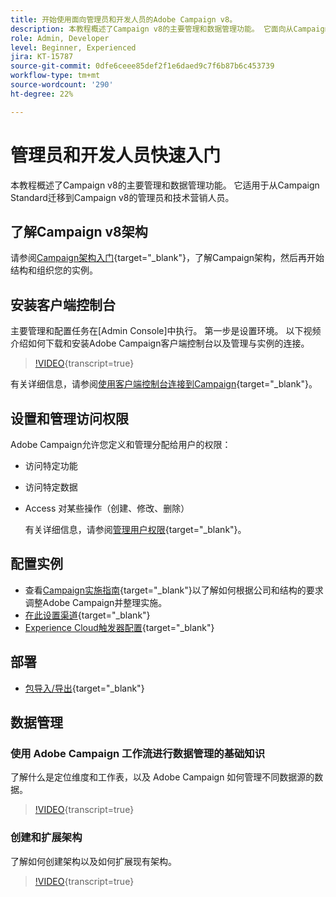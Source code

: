 ```yaml
---
title: 开始使用面向管理员和开发人员的Adobe Campaign v8。
description: 本教程概述了Campaign v8的主要管理和数据管理功能。 它面向从Campaign Standard迁移到Campaign v8的管理员和技术营销人员。
role: Admin, Developer
level: Beginner, Experienced
jira: KT-15787
source-git-commit: 0dfe6ceee85def2f1e6daed9c7f6b87b6c453739
workflow-type: tm+mt
source-wordcount: '290'
ht-degree: 22%

---
```



# 管理员和开发人员快速入门

本教程概述了Campaign v8的主要管理和数据管理功能。 它适用于从Campaign Standard迁移到Campaign v8的管理员和技术营销人员。

## 了解Campaign v8架构

请参阅[Campaign架构入门](https://experienceleague.adobe.com/en/docs/campaign/campaign-v8/config/architecture/architecture){target="_blank"}，了解Campaign架构，然后再开始结构和组织您的实例。


## 安装客户端控制台

主要管理和配置任务在[Admin Console]中执行。 第一步是设置环境。 以下视频介绍如何下载和安装Adobe Campaign客户端控制台以及管理与实例的连接。

>[!VIDEO](https://video.tv.adobe.com/v/335375?quality=12&learn=on){transcript=true}

有关详细信息，请参阅[使用客户端控制台连接到Campaign](https://experienceleague.adobe.com/en/docs/campaign/campaign-v8/new/connect){target="_blank"}。

## 设置和管理访问权限

Adobe Campaign允许您定义和管理分配给用户的权限：

* 访问特定功能
* 访问特定数据
* Access 对某些操作（创建、修改、删除）

  有关详细信息，请参阅[管理用户权限](https://experienceleague.adobe.com/en/docs/campaign/campaign-v8/admin/permissions/manage-permissions){target="_blank"}。

## 配置实例

* 查看[Campaign实施指南](https://experienceleague.adobe.com/en/docs/campaign/campaign-v8/config/implement/implement){target="_blank"}以了解如何根据公司和结构的要求调整Adobe Campaign并整理实施。
* [在此设置渠道](https://experienceleague.adobe.com/en/docs/campaign/campaign-v8/send/push/push-data-collection){target="_blank"}
* [Experience Cloud触发器配置](https://experienceleague.adobe.com/en/docs/campaign-classic/using/integrating-with-adobe-experience-cloud/experience-triggers/about-triggers){target="_blank"}

## 部署

* [包导入/导出](https://experienceleague.adobe.com/en/docs/campaign/campaign-v8/developer/packages){target="_blank"}

## 数据管理

### 使用 Adobe Campaign 工作流进行数据管理的基础知识

了解什么是定位维度和工作表，以及 Adobe Campaign 如何管理不同数据源的数据。

>[!VIDEO](https://video.tv.adobe.com/v/339992?quality=12&learn=on){transcript=true}


### 创建和扩展架构

了解如何创建架构以及如何扩展现有架构。

>[!VIDEO](https://video.tv.adobe.com/v/337939?quality=12&learn=on){transcript=true}
